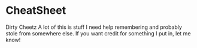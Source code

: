 # CheatSheet
Dirty Cheetz
 A lot of this is stuff I need help remembering and probably stole from somewhere else. If you want credit for  something I put in, let me know!
